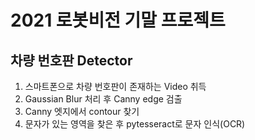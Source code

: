 # **2021 로봇비전 기말 프로젝트**
## 차량 번호판 Detector

1. 스마트폰으로 차량 번호판이 존재하는 Video 취득
2. Gaussian Blur 처리 후 Canny edge 검출
3. Canny 엣지에서 contour 찾기
4. 문자가 있는 영역을 찾은 후 pytesseract로 문자 인식(OCR)
